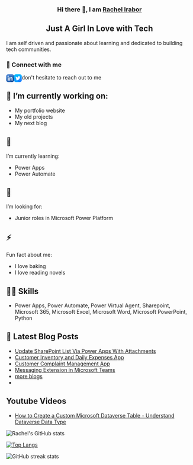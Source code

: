     
<h3 align="center">
     Hi there 👋, I am <a href="https://www.linkedin.com/in/rachelirabor/" target="_blank" rel="noreferrer">Rachel Irabor</a>
</h3>
<h2 align="center">
    Just A Girl In Love with Tech

     
   
     
</h2>
I am self driven and passionate about learning and dedicated to building tech communities.

### 🤝 Connect with me 
<a href="https://www.linkedin.com/in/rachelirabor/"><img align="left" src="https://raw.githubusercontent.com/Uchemena/Uchemena/main/Images/linkedin.png" alt="RachelIrabor | Linkedln" width="21px"/></a>
<a href="https://twitter.com/Richie4love"><img align="left" src="https://raw.githubusercontent.com/Uchemena/Uchemena/main/Images/twitter.png" alt="Richie4love | Twitter" width="21px"/></a>

<!-- <a href="https://yushi95.medium.com/"><img align="left" src="https://raw.githubusercontent.com/yushi1007/yushi1007/main/images/medium.svg" alt="Yu Shi | Medium" width="21px"/></a> -->

don't hesitate to reach out to me

## 🔭 I’m currently working on:

- My portfolio website
- My old projects
- My next blog 
 

 
## 🌱 
I’m currently learning:

 - Power Apps 
 - Power Automate  

 
## 🤔
 I’m looking for:
  
- Junior roles in Microsoft Power Platform 


## ⚡ 
 Fun fact about me:
- I love baking 
- I love reading novels
 

## 👨‍💻 Skills
- Power Apps, Power Automate, Power Virtual Agent, Sharepoint, Microsoft 365, Microsoft Excel, Microsoft Word, Microsoft PowerPoint, Python



## 📖 Latest Blog Posts
- [Update SharePoint List Via Power Apps With Attachments](https://rachelirabor8.medium.com/updating-sharepoint-via-powerapps-with-attachment-74ead74ec97e)
- [Customer Inventory and Daily Expenses App](https://rachelirabor8.medium.com/customer-inventory-and-daily-expenses-app-c01b59b724e4)
- [Customer Complaint Management App](https://rachelirabor8.medium.com/customer-complaint-management-app-10efc223bbd2)
- [Messaging Extension in Microsoft Teams](https://rachelirabor8.medium.com/messaging-extension-in-teams-cbf257418348)
- [more blogs](https://rachelirabor8.medium.com/)
- 

## Youtube Videos 
- [How to Create a Custom Microsoft Dataverse Table - Understand Dataverse Data Type](https://youtu.be/0ADj6-Fyy6k)


![Rachel's GitHub stats](https://github-readme-stats.vercel.app/api?username=uchemena&theme=radical&show_icons=true)


[![Top Langs](https://github-readme-stats.vercel.app/api/top-langs/?username=Uchemena)](https://github.com/anuraghazra/github-readme-stats)

![GitHub streak stats](https://github-readme-streak-stats.herokuapp.com/?user=Uchemena)  

